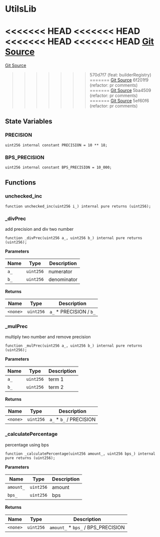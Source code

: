 # UtilsLib

<<<<<<< HEAD
<<<<<<< HEAD
<<<<<<< HEAD
<<<<<<< HEAD
[Git Source](https://github.com/rsksmart/builder-incentives-sc/blob/d568903015f871eedd363a6c648861169e985892/src/libraries/UtilsLib.sol)
=======
[Git Source](https://github.com/rsksmart/builder-incentives-sc/blob/d2969cf48df5747a801872ec11a9e5369ab00a1a/src/libraries/UtilsLib.sol)
>>>>>>> 570d7f7 (feat: builderRegistry)
=======
[Git Source](https://github.com/rsksmart/builder-incentives-sc/blob/570d7f7acfcf922ef9eb9a54cef5dc11cb1bbfe3/src/libraries/UtilsLib.sol)
>>>>>>> 6f201f9 (refactor: pr comments)
=======
[Git Source](https://github.com/rsksmart/builder-incentives-sc/blob/41e1b3d4d859d865d50082fa3927f5126e4e5e81/src/libraries/UtilsLib.sol)
>>>>>>> 5ba4509 (refactor: pr comments)
=======
[Git Source](https://github.com/rsksmart/builder-incentives-sc/blob/5ba4509a7ff07edd73e6644dc1737b81eed14f7a/src/libraries/UtilsLib.sol)
>>>>>>> 5ef60f6 (refactor: pr comments)

## State Variables

### PRECISION

```solidity
uint256 internal constant PRECISION = 10 ** 18;
```

### BPS_PRECISION

```solidity
uint256 internal constant BPS_PRECISION = 10_000;
```

## Functions

### unchecked_inc

```solidity
function unchecked_inc(uint256 i_) internal pure returns (uint256);
```

### \_divPrec

add precision and div two number

```solidity
function _divPrec(uint256 a_, uint256 b_) internal pure returns (uint256);
```

**Parameters**

| Name | Type      | Description |
| ---- | --------- | ----------- |
| `a_` | `uint256` | numerator   |
| `b_` | `uint256` | denominator |

**Returns**

| Name     | Type      | Description              |
| -------- | --------- | ------------------------ |
| `<none>` | `uint256` | `a_` \* PRECISION / `b_` |

### \_mulPrec

multiply two number and remove precision

```solidity
function _mulPrec(uint256 a_, uint256 b_) internal pure returns (uint256);
```

**Parameters**

| Name | Type      | Description |
| ---- | --------- | ----------- |
| `a_` | `uint256` | term 1      |
| `b_` | `uint256` | term 2      |

**Returns**

| Name     | Type      | Description              |
| -------- | --------- | ------------------------ |
| `<none>` | `uint256` | `a_` \* `b_` / PRECISION |

### \_calculatePercentage

percentage using bps

```solidity
function _calculatePercentage(uint256 amount_, uint256 bps_) internal pure returns (uint256);
```

**Parameters**

| Name      | Type      | Description |
| --------- | --------- | ----------- |
| `amount_` | `uint256` | amount      |
| `bps_`    | `uint256` | bps         |

**Returns**

| Name     | Type      | Description                         |
| -------- | --------- | ----------------------------------- |
| `<none>` | `uint256` | `amount_` \* `bps_` / BPS_PRECISION |
